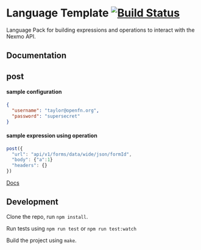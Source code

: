 Language Template [![Build Status](https://travis-ci.org/OpenFn/language-template.svg?branch=master)](https://travis-ci.org/OpenFn/language-template)
=================

Language Pack for building expressions and operations to interact with the Nexmo API.

Documentation
-------------
## post

#### sample configuration
```json
{
  "username": "taylor@openfn.org",
  "password": "supersecret"
}
```

#### sample expression using operation
```js
post({
  "url": "api/v1/forms/data/wide/json/formId",
  "body": {"a":1}
  "headers": {}
})
```

[Docs](docs/index)

Development
-----------

Clone the repo, run `npm install`.

Run tests using `npm run test` or `npm run test:watch`

Build the project using `make`.

